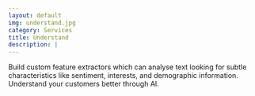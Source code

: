 ```yaml
---
layout: default
img: understand.jpg
category: Services
title: Understand 
description: |
---
```

Build custom feature extractors which can analyse text looking for subtle characteristics like sentiment, interests, and demographic information. Understand your customers better through AI. 
